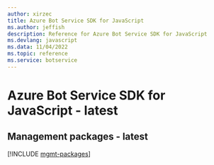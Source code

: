 ```yaml
---
author: xirzec
title: Azure Bot Service SDK for JavaScript
ms.author: jeffish
description: Reference for Azure Bot Service SDK for JavaScript
ms.devlang: javascript
ms.data: 11/04/2022
ms.topic: reference
ms.service: botservice
---
```

# Azure Bot Service SDK for JavaScript - latest

## Management packages - latest
[!INCLUDE [mgmt-packages](bot-service-mgmt-index.md)]